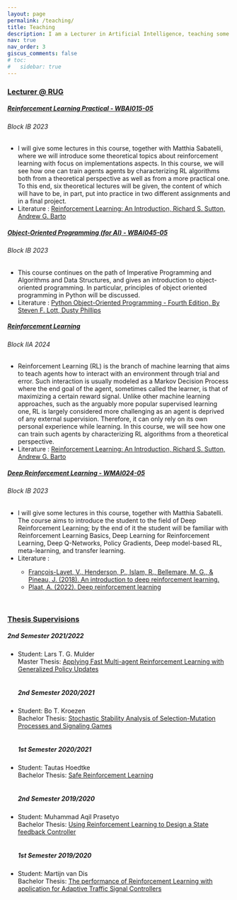 ```yaml
---
layout: page
permalink: /teaching/
title: Teaching
description: I am a Lecturer in Artificial Intelligence, teaching some courses in the bachelor's and master's programm. I have also open projects to supervise bachelor's and master's students. Previously I was a TA assistance. During my PhD, I supervised many bachelor's and master's projects in the are of Reinforcement Learning from the Industrial Engeneering and Management (IEM) course.
nav: true
nav_order: 3
giscus_comments: false
# toc:
#   sidebar: true
---
```


<h3 style="color: #4b9cd3;" id="Lecturer @ RUG"><a href="https://ocasys.rug.nl/current/catalog/programme/56981">Lecturer @ RUG</a></h3>

<!-- WBAI015-05 (Reinforcement Learning Practical) -->
<div class="card mt-3">
  <div class="p-3">
    <div class="row">
      <div class="col-sm-10">
        <h5 id="RLP" class="card-title"><a href="https://ocasys.rug.nl/current/catalog/course/WBAI015-05">Reinforcement Learning Practical - 	WBAI015-05</a></h5>
        <h6 class="card-subtitle font-italic">Block IB 2023</h6>
      </div>
    </div>
    <ul class="card-text font-weight-light list-group list-group-flush">
      <li class="list-group-item">
        <div class="row">
          <div class="col-sm-12">
            I will give some lectures in this course, together with Matthia Sabatelli, where we will introduce some theoretical topics about reinforcement learning with focus on implementations aspects. In this course, we will see how one can train agents agents by characterizing RL algorithms both from a theoretical perspective as well as from a more practical one. To this end, six theoretical lectures will be given, the content of which will have to be, in part, put into practice in two different assignments and in a final project. 
          </div>
        </div>
      </li>
      <li class="list-group-item">
        <div class="row">
          <div class="col-sm-9">
            Literature : <a href="http://incompleteideas.net/book/the-book.html">Reinforcement Learning: An Introduction, Richard S. Sutton, Andrew G. Barto</a>
          </div>
        </div>
      </li>
    </ul>
  </div>
</div>

<!-- WBAI045-05 (Object-Oriented Programming (for AI)) -->
<div class="card mt-3">
  <div class="p-3">
    <div class="row">
      <div class="col-sm-10">
        <h5 id="comp210" class="card-title"><a href="https://ocasys.rug.nl/current/catalog/course/WBAI045-05">Object-Oriented Programming (for AI) - WBAI045-05</a></h5>
        <h6 class="card-subtitle font-italic">Block IB 2023</h6>
      </div>
    </div>
    <ul class="card-text font-weight-light list-group list-group-flush">
      <li class="list-group-item">
        <div class="row">
          <div class="col-sm-12">
              This course continues on the path of Imperative Programming and Algorithms and Data Structures, and gives an introduction to object-oriented programming. In particular, principles of object oriented programming in Python will be discussed.
          </div>
          <div class="col-sm-3">
          </div>
        </div>
      </li>
      <li class="list-group-item">
        <div class="row">
          <div class="col-sm-9">
            Literature : <a href="https://www.packtpub.com/product/python-object-oriented-programming-fourth-edition/9781801077262">Python Object-Oriented Programming - Fourth Edition, By Steven F. Lott, Dusty Phillips</a>
          </div>
        </div>
      </li>
    </ul>
  </div>
</div>

<!-- xxx (Reinforcement Learning) -->
<div class="card mt-3">
  <div class="p-3">
    <div class="row">
      <div class="col-sm-10">
        <h5 id="comp110" class="card-title"><a href="">Reinforcement Learning</a></h5>
        <h6 class="card-subtitle font-italic">Block IIA 2024</h6>
      </div>
    </div>
    <ul class="card-text font-weight-light list-group list-group-flush">
      <li class="list-group-item">
        <div class="row">
          <div class="col-sm-12">
            Reinforcement Learning (RL) is the branch of machine learning that aims to teach agents how to interact with an environment through trial and error. Such interaction is usually modeled as a Markov Decision Process where the end goal of the agent, sometimes called the learner, is that of maximizing a certain reward signal. Unlike other machine learning approaches, such as the arguably more popular supervised learning one, RL is largely considered more challenging as an agent is deprived of any external supervision. Therefore, it can only rely on its own personal experience while learning. In this course, we will see how one can train such agents by characterizing RL algorithms from a theoretical perspective.
          </div>
        </div>
      </li>
      <li class="list-group-item">
        <div class="row">
          <div class="col-sm-9">
            Literature : <a href="http://incompleteideas.net/book/the-book.html">Reinforcement Learning: An Introduction, Richard S. Sutton, Andrew G. Barto</a>
          </div>
        </div>
      </li>
    </ul>
  </div>
</div>

<!-- WMAI024-05 (Deep Reinforcement Learning) -->
<div class="card mt-3">
  <div class="p-3">
    <div class="row">
      <div class="col-sm-10">
        <h5 id="RLP" class="card-title"><a href="https://ocasys.rug.nl/current/catalog/course/WMAI024-05">Deep Reinforcement Learning - 	WMAI024-05</a></h5>
        <h6 class="card-subtitle font-italic">Block IB 2023</h6>
      </div>
    </div>
    <ul class="card-text font-weight-light list-group list-group-flush">
      <li class="list-group-item">
        <div class="row">
          <div class="col-sm-12">
            I will give some lectures in this course, together with Matthia Sabatelli. The course aims to introduce the student to the field of Deep Reinforcement Learning; by the end of it the student will be familiar with Reinforcement Learning Basics, Deep Learning for Reinforcement Learning, Deep Q-Networks, Policy Gradients, Deep model-based RL, meta-learning, and transfer learning.
          </div>
        </div>
      </li>
      <li class="list-group-item">
        <div class="row">
          <div class="col-sm-9">
            Literature : 
            <ul>
              <li><a href="https://arxiv.org/abs/1811.12560">François-Lavet, V., Henderson, P., Islam, R., Bellemare, M. G., & Pineau, J. (2018). An introduction to deep reinforcement learning.</a></li>
              <li><a href="https://arxiv.org/abs/2201.02135">Plaat, A. (2022). Deep reinforcement learning</a></li>
            </ul> 
          </div>
        </div>
      </li>
    </ul>
  </div>
</div>

<!-- Starting of Supervision Section -->
<br>
<h3 style="color: #4b9cd3;" id="Supervisions"><a href="">Thesis Supervisions</a></h3>

<!-- xxx (1st Semester 2019/2020) -->
<div class="card mt-3">
  <div class="p-3">
    <div class="row">
      <div class="col-sm-12">
        <h5 class="card-title">2nd Semester 2021/2022</h5>
      </div>
    </div>
    <ul class="card-text font-weight-light list-group list-group-flush">
      <li class="list-group-item">
        <div class="row">
          <div class="col-sm-12">
            <div>Student: Lars T. G. Mulder</div>
            <div>Master Thesis: <a href="https://fse.studenttheses.ub.rug.nl/28673/">Applying Fast Multi-agent Reinforcement Learning with Generalized Policy Updates</a></div>
          </div>
        </div>
      </li>
      <br>
      <div class="row">
        <div class="col-sm-12">
          <h5 class="card-title">2nd Semester 2020/2021</h5>
        </div>
      </div>
      <li class="list-group-item">
        <div class="row">
          <div class="col-sm-12">
            <div>Student: Bo T. Kroezen</div>
            <div>Bachelor Thesis: <a href="https://fse.studenttheses.ub.rug.nl/24641/">Stochastic Stability Analysis of Selection-Mutation Processes and Signaling Games</a></div>
          </div>
        </div>
      </li>
      <br>
      <div class="row">
        <div class="col-sm-12">
          <h5 class="card-title">1st Semester 2020/2021</h5>
        </div>
      </div>
      <li class="list-group-item">
        <div class="row">
          <div class="col-sm-12">
            <div>Student: Tautas Hoedtke</div>
            <div>Bachelor Thesis: <a href="https://fse.studenttheses.ub.rug.nl/23954/">Safe Reinforcement Learning</a></div>
          </div>
        </div>
      </li>
      <br>
      <div class="row">
        <div class="col-sm-12">
          <h5 class="card-title">2nd Semester 2019/2020</h5>
        </div>
      </div>
      <li class="list-group-item">
        <div class="row">
          <div class="col-sm-12">
            <div>Student: Muhammad Aqil Prasetyo</div>
            <div>Bachelor Thesis: <a href="https://fse.studenttheses.ub.rug.nl/22395/">Using Reinforcement Learning to Design a State feedback Controller</a></div>
          </div>
        </div>
      </li>
      <br>
      <div class="row">
        <div class="col-sm-12">
          <h5 class="card-title">1st Semester 2019/2020</h5>
        </div>
      </div>
      <li class="list-group-item">
        <div class="row">
          <div class="col-sm-12">
            <div>Student: Martijn van Dis</div>
            <div>Bachelor Thesis: <a href="https://fse.studenttheses.ub.rug.nl/21541/">The performance of Reinforcement Learning with application for Adaptive Traffic Signal Controllers</a></div>
          </div>
        </div>
      </li>
    </ul>
  </div>
</div>


<!--
<section id="teaching">
  <div class="container">
    <h3 style="color: rgb(0, 0, 0);">Teaching</h3>

    <p style="text-align: justify; color: rgb(0, 0, 0);">
      Academic year 2021/2022: <br>
    <a class="icon fa-book" style="color: rgb(0, 0, 255);" href="https://rugcognitiverobotics.github.io/" target="_blank"> WMAI003-05: Cognitive Robotics (Coordinator)</a><br>

    <a class="icon fa-book" style="color: rgb(0, 0, 255);" href="https://www.rug.nl/ocasys/frw/vak/show?code=KIB.AS03" target="_blank"> KIB.AS03: Autonomous Systems (Coordinator)</a><br>

    </p><p style="text-align: justify; color: rgb(0, 0, 0);">
A cademic year 2020/2021: <br>
<a class="icon fa-book" style="color: rgb(0, 0, 255);" href="https://rugcognitiverobotics.github.io/" target="_blank"> WMAI003-05: Cognitive Robotics (Coordinator)</a><br>
<a class="icon fa-book" style="color: rgb(0, 0, 255);" href="https://www.rug.nl/ocasys/frw/vak/show?code=KIB.AS03" target="_blank"> KIB.AS03: Autonomous Systems (Lecturer)</a><br>
<a class="icon fa-book" style="color: rgb(0, 0, 255);" href="https://www.rug.nl/ocasys/let/vak/show?code=KIM.ML09" target="_blank"> WMAI18002: Deep Learning (Lecturer)</a><br>

</p>
</div>
</section>
-->